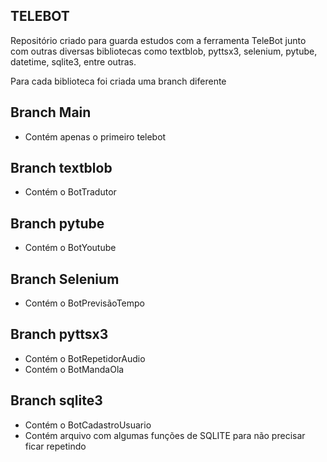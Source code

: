 ## TELEBOT
Repositório criado para guarda estudos com a ferramenta 
TeleBot junto com outras diversas bibliotecas como textblob, pyttsx3, selenium, pytube, datetime, sqlite3, entre outras.

Para cada biblioteca foi criada uma branch diferente
## Branch Main
- Contém apenas o primeiro telebot
## Branch textblob
- Contém o BotTradutor
## Branch pytube
- Contém o BotYoutube
## Branch Selenium
- Contém o BotPrevisãoTempo
## Branch pyttsx3
- Contém o BotRepetidorAudio
- Contém o BotMandaOla
## Branch sqlite3
- Contém o BotCadastroUsuario
- Contém arquivo com algumas funções de SQLITE para não precisar ficar repetindo
